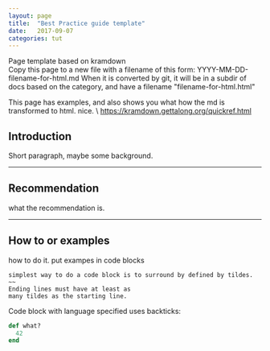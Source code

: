 ```yaml
---
layout: page
title:  "Best Practice guide template"
date:   2017-09-07
categories: tut
---
```


Page template based on kramdown  
Copy this page to a new file with a filename of this form: YYYY-MM-DD-filename-for-html.md
When it is converted by git, it will be in a subdir of docs based on the category, and have a filename "filename-for-html.html"

This page has examples, and also shows you what how the md is transformed to html. nice. \ 
 https://kramdown.gettalong.org/quickref.html


## Introduction
Short paragraph, maybe some background.

---
## Recommendation
what the recommendation is.

---
## How to or examples
how to do it. put exampes in code blocks


~~~~~
simplest way to do a code block is to surround by defined by tildes.
~~
Ending lines must have at least as
many tildes as the starting line. 
~~~~~~~~~~~


Code block with language specified uses backticks:
```ruby
def what?
  42
end
```



